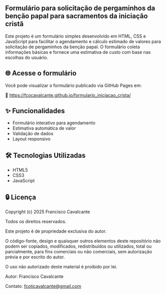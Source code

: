 ## Formulário para solicitação de pergaminhos da benção papal para sacramentos da iniciação cristã
Este projeto é um formulário simples desenvolvido em HTML, CSS e JavaScript para facilitar o agendamento e cálculo estimado de valores para solicitação de pergaminhos da benção papal. O formulário coleta informações básicas e fornece uma estimativa de custo com base nas escolhas do usuário.

## 🌐 Acesse o formulário
Você pode visualizar o formulário publicado via GitHub Pages em:

🔗 https://fcocavalcante.github.io/formulario_iniciacao_crista/

## ✨ Funcionalidades
- Formulário interativo para agendamento
- Estimativa automática de valor
- Validação de dados
- Layout responsivo

## 🛠 Tecnologias Utilizadas
- HTML5
- CSS3
- JavaScript

## 🔒 Licença
Copyright (c) 2025 Francisco Cavalcante

Todos os direitos reservados.

Este projeto é de propriedade exclusiva do autor.

O código-fonte, design e quaisquer outros elementos deste repositório não podem ser copiados, modificados, redistribuídos ou utilizados, total ou parcialmente, para fins comerciais ou não comerciais, sem autorização prévia e por escrito do autor.

O uso não autorizado deste material é proibido por lei.

Autor: Francisco Cavalcante

Contato: fcoticavalcante@gmail.com
